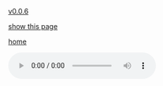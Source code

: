 [v0.0.6](https://github.com/littleflute/a22/edit/master/2/12/readme.md)

[show this page](https://littleflute.github.io/a22/2/12)

[home](..)



<audio controls id="player"> 
  <source src="https://littleflute.github.io/a22/2/12/01 1 Asian Empires and a Shogunate.mp3" type="audio/mpeg">
Your browser does not support the audio element.
</audio>
<div id="xd"> 
</div>
<script>
var d = document.getElementById("xd"); 
var html = d.innerHTML; 
 
for(var n=1; n<=12; n++)
{	
 	html += fNewBtn(n);

}  
d.innerHTML = html;

var p = document.getElementById("player");
function f(i)
{
    var s = "https://littleflute.github.io/a22/2/12/";
    if(i==1)
    {
    	s +="01 1 Asian Empires and a Shogunate.mp3";
    } 
    else if(i==5)
    {
    	s +="05 Lecture 23.mp3";
    }
    else if(i==6)
    {
    	s +="06 Lecture 23.mp3";
    }
    else if(i==7)
    {
    	s +="07 7 The Long 19thC.mp3";
    }
    else if(i==8)
    {
    	s +="08 Lecture 24.mp3";
    }
    else if(i==9)
    {
    	s +="09 Lecture 24.mp3";
    }
    else if(i==10)
    {
    	s +="10 Lecture 24.mp3";
    }
    else if(i==11)
    {
    	s +="11 Lecture 24.mp3";
    }
    else if(i==12)
    {
    	s +="12 Lecture 24.mp3";
    }
    else 
    {
    	if(i<10) 
    	{
    		s += "0";
    	} 
    	s += i;
    	s += " ";
    	s += i;
    	s += ".mp3";
    }
	p.src = s; 
    p.play();
}
function fNewBtn(i)
{
	var rHTML = "";
    rHTML = "<button onclick='f(";
    rHTML += i;
    rHTML += ");'>";
    rHTML += i;
    rHTML += "</button>";
    return rHTML;
}
 
</script>



